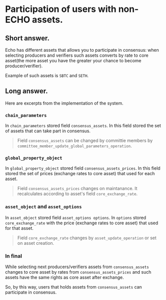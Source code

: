 # Participation of users with non-ECHO assets.

## Short answer.

Echo has different assets that allows you to participate in consensus: when selecting producers and verifiers such assets converts by rate to core asset(the more asset you have the greater your chance to become producer/verifier).

Example of such assets is `SBTC` and `SETH`.

## Long answer.

Here are excerpts from the implementation of the system.

### `chain_parameters`

In `chain_parameters` stored field `consensus_assets`. In this field stored the set of assets that can take part in consensus.

> Field `consensus_assets` can be changed by committie members by `committee_member_update_global_parameters_operation`.

### `global_property_object`

In `global_property_object` stored field `consensus_assets_prices`.  In this field stored the set of prices (exchange rates to core asset) that used for each asset.

> Field `consensus_assets_prices` changes on maintanance. It recalculates according to asset's field `core_exchange_rate`.

### `asset_object` and `asset_options`

In `asset_object` stored field `asset_options options`. In `options` stored `core_exchange_rate` with the price (exchange rates to core asset) that used for that asset.

> Field `core_exchange_rate` changes by `asset_update_operation` or set on asset creation.

### In final

While selecting next producers/verifiers assets from `consensus_assets` changes to core asset by rates from `consensus_assets_prices` and such assets have the same rights as core asset after exchange.

So, by this way, users that holds assets from `consensus_assets` can participate in consensus.
